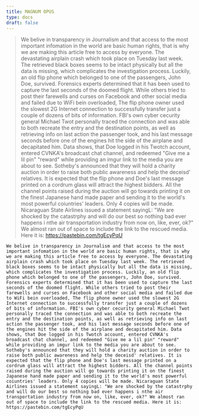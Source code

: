 ```yaml
---
title: MAGNUM OPUS
type: docs
draft: false
---
```


> We belive in transparency in Journalism and that access to the most important infomation in the world are basic human rights, that is why we are making this article free to access by everyone. The devastating airplain crash which took place on Tuesday last week. The retrieved black boxes seems to be intact physically but all the data is missing, which complicates the investigation process. Luckily, an old flip phone which belonged to one of the passengers, John Doe, survived. Forensics experts determined that it has been used to capture the last seconds of the doomed flight. While others tried to post their farewells and curses on Facebook and other social media and failed due to WiFi bein overloaded, The flip phone owner used the slowest 2G Internet connection to successfully transfer just a couple of dozens of bits of information. FBI's own cyber cecurity general Michael Twot personally traced the connection and was able to both recreate the entry and the destination points, as well as retrieving info on last action the passenger took, and his last message seconds before one of the engines hit the side of the airplane and decapitated him. Data shows, that Doe logged in his Twotch account, entered CVNKA's broadcast chat channel, and redeemed "Give me a lil pin" "reward" while providing an imgur link to the media you are about to see. Sotheby's announced that they will hold a charity auction in order to raise both public awareness and help the deceisd' relatives. It is expected that the flip phone and Doe's last message printed on a cordrum glass will attract the highest bidders. All the channel points raised during the auction will go towards printing it on the finest Japanese hand made paper and sending it to the world's most powerful coiuntries' leaders. Only 4 copies will be made. Nicaraguan State Airlines issued a statement sayingL: "We are shocked by the catastrphy and will do our best so nothing bad ever happens i nthe air transportation industry from now on, like, ever, ok?" We almost ran out of space to include the link to the rescued media. Here it is: https://pastebin.com/tgEcyPqU

```plaintext {filename="Copy to clipboard"}
We belive in transparency in Journalism and that access to the most important infomation in the world are basic human rights, that is why we are making this article free to access by everyone. The devastating airplain crash which took place on Tuesday last week. The retrieved black boxes seems to be intact physically but all the data is missing, which complicates the investigation process. Luckily, an old flip phone which belonged to one of the passengers, John Doe, survived. Forensics experts determined that it has been used to capture the last seconds of the doomed flight. While others tried to post their farewells and curses on Facebook and other social media and failed due to WiFi bein overloaded, The flip phone owner used the slowest 2G Internet connection to successfully transfer just a couple of dozens of bits of information. FBI's own cyber cecurity general Michael Twot personally traced the connection and was able to both recreate the entry and the destination points, as well as retrieving info on last action the passenger took, and his last message seconds before one of the engines hit the side of the airplane and decapitated him. Data shows, that Doe logged in his Twotch account, entered CVNKA's broadcast chat channel, and redeemed "Give me a lil pin" "reward" while providing an imgur link to the media you are about to see. Sotheby's announced that they will hold a charity auction in order to raise both public awareness and help the deceisd' relatives. It is expected that the flip phone and Doe's last message printed on a cordrum glass will attract the highest bidders. All the channel points raised during the auction will go towards printing it on the finest Japanese hand made paper and sending it to the world's most powerful coiuntries' leaders. Only 4 copies will be made. Nicaraguan State Airlines issued a statement sayingL: "We are shocked by the catastrphy and will do our best so nothing bad ever happens i nthe air transportation industry from now on, like, ever, ok?" We almost ran out of space to include the link to the rescued media. Here it is: https://pastebin.com/tgEcyPqU
```
